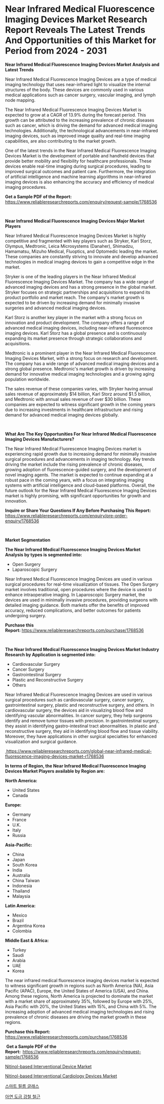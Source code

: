 <p><h1>Near Infrared Medical Fluorescence Imaging Devices Market Research Report Reveals The Latest Trends And Opportunities of this Market for Period from 2024 - 2031</h1></p><p><strong>Near Infrared Medical Fluorescence Imaging Devices Market Analysis and Latest Trends</strong></p>
<p><p>Near Infrared Medical Fluorescence Imaging Devices are a type of medical imaging technology that uses near-infrared light to visualize the internal structures of the body. These devices are commonly used in various medical applications such as cancer surgery, vascular imaging, and lymph node mapping. </p><p>The Near Infrared Medical Fluorescence Imaging Devices Market is expected to grow at a CAGR of 13.9% during the forecast period. This growth can be attributed to the increasing prevalence of chronic diseases such as cancer, which is driving the demand for advanced medical imaging technologies. Additionally, the technological advancements in near-infrared imaging devices, such as improved image quality and real-time imaging capabilities, are also contributing to the market growth.</p><p>One of the latest trends in the Near Infrared Medical Fluorescence Imaging Devices Market is the development of portable and handheld devices that provide better mobility and flexibility for healthcare professionals. These devices enable real-time imaging during surgical procedures, leading to improved surgical outcomes and patient care. Furthermore, the integration of artificial intelligence and machine learning algorithms in near-infrared imaging devices is also enhancing the accuracy and efficiency of medical imaging procedures.</p></p>
<p><strong>Get a Sample PDF of the Report:&nbsp;</strong> <a href="https://www.reliableresearchreports.com/enquiry/request-sample/1768536">https://www.reliableresearchreports.com/enquiry/request-sample/1768536</a></p>
<p>&nbsp;</p>
<p><strong>Near Infrared Medical Fluorescence Imaging Devices Major Market Players</strong></p>
<p><p>Near Infrared Medical Fluorescence Imaging Devices Market is highly competitive and fragmented with key players such as Stryker, Karl Storz, Olympus, Medtronic, Leica Microsystems (Danaher), Shimadzu, Hamamatsu, Mizuho Medical, Fluoptics, and Optomedic leading the market. These companies are constantly striving to innovate and develop advanced technologies in medical imaging devices to gain a competitive edge in the market.</p><p>Stryker is one of the leading players in the Near Infrared Medical Fluorescence Imaging Devices Market. The company has a wide range of advanced imaging devices and has a strong presence in the global market. Stryker focuses on strategic partnerships and acquisitions to expand its product portfolio and market reach. The company's market growth is expected to be driven by increasing demand for minimally invasive surgeries and advanced medical imaging devices.</p><p>Karl Storz is another key player in the market with a strong focus on innovation and product development. The company offers a range of advanced medical imaging devices, including near-infrared fluorescence imaging devices. Karl Storz has a global presence and is continuously expanding its market presence through strategic collaborations and acquisitions.</p><p>Medtronic is a prominent player in the Near Infrared Medical Fluorescence Imaging Devices Market, with a strong focus on research and development. The company has a wide range of advanced medical imaging devices and a strong global presence. Medtronic's market growth is driven by increasing demand for innovative medical imaging technologies and a growing aging population worldwide.</p><p>The sales revenue of these companies varies, with Stryker having annual sales revenue of approximately $14 billion, Karl Storz around $1.5 billion, and Medtronic with annual sales revenue of over $30 billion. These companies are expected to witness significant growth in the coming years due to increasing investments in healthcare infrastructure and rising demand for advanced medical imaging devices globally.</p></p>
<p>&nbsp;</p>
<p><strong>What Are The Key Opportunities For Near Infrared Medical Fluorescence Imaging Devices Manufacturers?</strong></p>
<p><p>The Near Infrared Medical Fluorescence Imaging Devices market is experiencing rapid growth due to increasing demand for minimally invasive surgical procedures and advancements in imaging technology. Key trends driving the market include the rising prevalence of chronic diseases, growing adoption of fluorescence-guided surgery, and the development of novel imaging agents. The market is expected to continue expanding at a robust pace in the coming years, with a focus on integrating imaging systems with artificial intelligence and cloud-based platforms. Overall, the future outlook for the Near Infrared Medical Fluorescence Imaging Devices market is highly promising, with significant opportunities for growth and innovation.</p></p>
<p><strong>Inquire or Share Your Questions If Any Before Purchasing This Report:</strong> <a href="https://www.reliableresearchreports.com/enquiry/pre-order-enquiry/1768536">https://www.reliableresearchreports.com/enquiry/pre-order-enquiry/1768536</a></p>
<p>&nbsp;</p>
<p><strong>Market Segmentation</strong></p>
<p><strong>The Near Infrared Medical Fluorescence Imaging Devices Market Analysis by types is segmented into:</strong></p>
<p><ul><li>Open Surgery</li><li>Laparoscopic Surgery</li></ul></p>
<p><p>Near Infrared Medical Fluorescence Imaging Devices are used in various surgical procedures for real-time visualization of tissues. The Open Surgery market involves traditional, open procedures where the device is used to enhance intraoperative imaging. In Laparoscopic Surgery market, the devices are used in minimally invasive procedures, providing surgeons with detailed imaging guidance. Both markets offer the benefits of improved accuracy, reduced complications, and better outcomes for patients undergoing surgery.</p></p>
<p><strong>Purchase this Report:&nbsp;</strong><a href="https://www.reliableresearchreports.com/purchase/1768536">https://www.reliableresearchreports.com/purchase/1768536</a></p>
<p>&nbsp;</p>
<p><strong>The Near Infrared Medical Fluorescence Imaging Devices Market Industry Research by Application is segmented into:</strong></p>
<p><ul><li>Cardiovascular Surgery</li><li>Cancer Surgery</li><li>Gastrointestinal Surgery</li><li>Plastic and Reconstructive Surgery</li><li>Others</li></ul></p>
<p><p>Near Infrared Medical Fluorescence Imaging Devices are used in various surgical procedures such as cardiovascular surgery, cancer surgery, gastrointestinal surgery, plastic and reconstructive surgery, and others. In cardiovascular surgery, the devices aid in visualizing blood flow and identifying vascular abnormalities. In cancer surgery, they help surgeons identify and remove tumor tissues with precision. In gastrointestinal surgery, they assist in identifying gastro-intestinal tract abnormalities. In plastic and reconstructive surgery, they aid in identifying blood flow and tissue viability. Moreover, they have applications in other surgical specialties for enhanced visualization and surgical guidance.</p></p>
<p><a href="https://www.reliableresearchreports.com/global-near-infrared-medical-fluorescence-imaging-devices-market-r1768536">&nbsp;https://www.reliableresearchreports.com/global-near-infrared-medical-fluorescence-imaging-devices-market-r1768536</a></p>
<p><strong>In terms of Region, the Near Infrared Medical Fluorescence Imaging Devices Market Players available by Region are:</strong></p>
<p>
    <p> <strong> North America: </strong>
        <ul>
            <li>United States</li>
            <li>Canada</li>
        </ul>
        </p> 
    <p> <strong> Europe: </strong>
        <ul>
            <li>Germany</li>
            <li>France</li>
            <li>U.K.</li>
            <li>Italy</li>
            <li>Russia</li>
        </ul>
        </p> 
    <p> <strong> Asia-Pacific: </strong>
        <ul>
            <li>China</li>
            <li>Japan</li>
            <li>South Korea</li>
            <li>India</li>
            <li>Australia</li>
            <li>China Taiwan</li>
            <li>Indonesia</li>
            <li>Thailand</li>
            <li>Malaysia</li>
        </ul>
        </p> 
    <p> <strong> Latin America: </strong>
        <ul>
            <li>Mexico</li>
            <li>Brazil</li>
            <li>Argentina Korea</li>
            <li>Colombia</li>
        </ul>
        </p> 
    <p> <strong> Middle East & Africa: </strong>
        <ul>
            <li>Turkey</li>
            <li>Saudi</li>
            <li>Arabia</li>
            <li>UAE</li>
            <li>Korea</li>
        </ul>
    </p>
    </p>
<p><p>The near infrared medical fluorescence imaging devices market is expected to witness significant growth in regions such as North America (NA), Asia Pacific (APAC), Europe, the United States of America (USA), and China. Among these regions, North America is projected to dominate the market with a market share of approximately 35%, followed by Europe with 25%, Asia Pacific with 20%, the United States with 15%, and China with 5%. The increasing adoption of advanced medical imaging technologies and rising prevalence of chronic diseases are driving the market growth in these regions.</p></p>
<p><strong>Purchase this Report: </strong><a href="https://www.reliableresearchreports.com/purchase/1768536">https://www.reliableresearchreports.com/purchase/1768536</a></p>
<p>&nbsp;<strong>Get a Sample PDF of the Report:&nbsp;&nbsp;</strong><a href="https://www.reliableresearchreports.com/enquiry/request-sample/1768536">https://www.reliableresearchreports.com/enquiry/request-sample/1768536</a></p>
<p><strong></strong></p>
<p><p><a href="https://github.com/wusalecollins540tpqoz/Market-Research-Report-List-2/blob/main/nitinol-based-interventional-device-market.md">Nitinol-based Interventional Device Market</a></p><p><a href="https://github.com/kathiaseamanalvaradovlprc2h/Market-Research-Report-List-2/blob/main/nitinol-based-interventional-cardiology-devices-market.md">Nitinol-based Interventional Cardiology Devices Market</a></p><p><a href="https://github.com/royErdmtyan906778/Market-Research-Report-List-1/blob/main/983017746799.md">스마트 필름 글래스</a></p><p><a href="https://github.com/valroy852/Market-Research-Report-List-1/blob/main/145455446800.md">아연 도금 강철 철근</a></p></p>